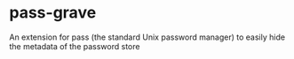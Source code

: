 # pass-grave
An extension for pass (the standard Unix password manager) to easily hide the metadata of the password store
